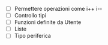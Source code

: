 - [ ] Permettere operazioni come i++ i--
- [ ] Controllo tipi 
- [ ] Funzioni definite da Utente
- [ ] Liste
- [ ] Tipo periferica